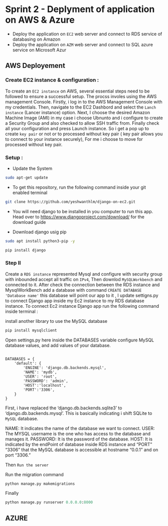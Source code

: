 # Sprint 2 - Deplyment of application on AWS & Azure 

* Deploy the application on `EC2` web server and connect to RDS service of databasing on Amazon 
* Deploy the application on `AZM` web server and connect to SQL azure service on Microsoft Azur 


## AWS Deployement 

### Create EC2 instance & configuration : 

To create an `EC2 instance` on AWS, several essential steps need to be followed to ensure a successful setup. 
The procss involes using the AWS management Console. Firstly, i log in to the AWS Management Console with my credentials. Then, navigate to the EC2
Dashbord and select the `Lanch instance` (Lancer instance) option. Next, I choose the desired Amazon Machine Image (AMI) in my case i choose Ubnunto
and i configure to create a Security Group and also checked to allow SSH traffic from. Finally check all your configuration and press Launch instance. So i get a pop up to create `key pair` or not or to processed without key pair ( key pair allows you to connect to your instance securely), For me i choose to move for processed without key pair.

### Setup :

* Update the System

``` bash
sudo apt-get update

```

   
* To get this repository, run the following command inside your git enabled terminal

 ``` bash
git clone https://github.com/yeshwanthlm/django-on-ec2.git

```  

* You will need django to be installed in you computer to run this app. Head over to https://www.djangoproject.com/download/ for the download guide

* Download django usig pip


 ``` bash
sudo apt install python3-pip -y
```
 ``` bash
pip install django
```


### Step II

Create a `RDS instance` represented Mysql and configure with security group with inbounded accept all traffic on `IPv4`, Then downlod `MySQLWorkbench` and connected to it.
After check the connection between the RDS instance and MysqlWorkBench add a database with command `CREATE DATABASE 'Database name'` this database will point our app to it , I update settigns.py to connect Django app inside my Ec2 instance to my RDS database instance.
To connect Ec2 instance Django app run the following command inside terminal : 

install another library to use the MySQL database

``` bash
pip install mysqlclient
```
Open settings.py here inside the DATABASES variable configure MySQL database values, and add values of your database.

``` pyhton

DATABASES = {
    'default': {
        'ENGINE': 'django.db.backends.mysql',
        'NAME': 'mydb',
        'USER': 'root',
        'PASSWORD': 'admin',
        'HOST':'localhost',
        'PORT':'3306',
    }
}
```

First, i have replaced the ‘django.db.backends.sqlite3’ to ‘django.db.backends.mysql’. This is basically indicating i shift SQLite to `MySQL` database.

NAME: It indicates the name of the database we want to connect.
USER: The MYSQL username is the one who has access to the database and manages it.
PASSWORD: It is the password of the database. 
HOST: It is indicated by the endPoint of database inside RDS instance and “PORT” “3306” that the MySQL database is accessible at hostname “0.0.1” and on port “3306.”


Then `Run the server`

Run the migration command

``` python
python manage.py makemigrations

```

Finally

``` python
python manage.py runserver 0.0.0.0:8000

```


## AZURE
















